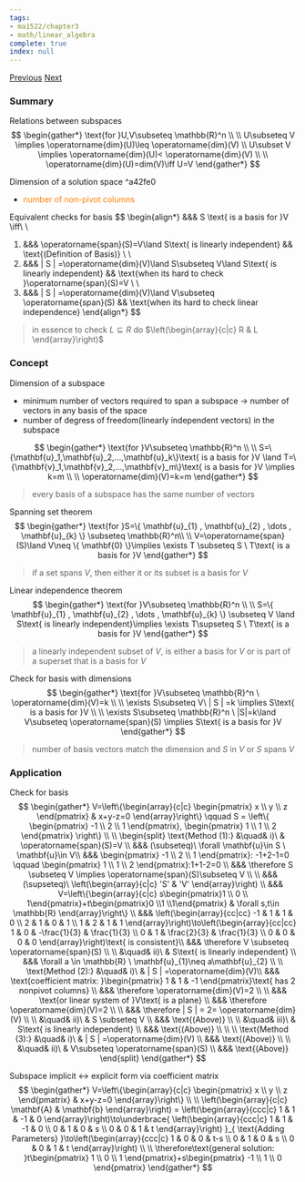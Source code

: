 ```yaml
---
tags:
- ma1522/chapter3
- math/linear_algebra
complete: true
index: null
---
```

[Previous](/labyrinth/notes/math/ma1522/transition_matrices)   [Next](/labyrinth/notes/math/ma1522/matrix_spaces)

### Summary
Relations between subspaces
$$
\begin{gather*}
\text{for }U,V\subseteq \mathbb{R}^n \\
\\
U\subseteq V \implies \operatorname{dim}(U)\leq \operatorname{dim}(V) \\
U\subset V \implies \operatorname{dim}(U)< \operatorname{dim}(V) \\
\\
\operatorname{dim}(U)=dim(V)\iff U=V
\end{gather*}
$$

Dimension of a solution space ^a42fe0
- <span style="color:rgb(255, 127, 0)">number of non-pivot columns</span>

Equivalent checks for basis
$$
\begin{align*}
&&& S \text{ is a basis for }V \iff\\
\\
1) &&& \operatorname{span}(S)=V\land S\text{ is linearly independent} && \text{(Definition of Basis)} \\
\\
2) &&& | S | =\operatorname{dim}(V)\land S\subseteq V\land S\text{ is linearly independent} && \text{when its hard to check }\operatorname{span}(S)=V \\
\\
3) &&& | S | =\operatorname{dim}(V)\land V\subseteq \operatorname{span}(S) && \text{when its hard to check linear independence}
\end{align*}
$$
> in essence to check $L\subseteq R$ do $\left(\begin{array}{c|c} R & L \end{array}\right)$

### Concept
Dimension of a subspace
- minimum number of vectors required to span a subspace -> number of vectors in any basis of the space
- number of degress of freedom(linearly independent vectors) in the subspace

$$
\begin{gather*}
\text{for }V\subseteq \mathbb{R}^n \\
\\
S=\{\mathbf{u}_1,\mathbf{u}_2,...,\mathbf{u}_k\}\text{ is a basis for }V \land T=\{\mathbf{v}_1,\mathbf{v}_2,...,\mathbf{v}_m\}\text{ is a basis for }V \implies k=m \\
\\
\operatorname{dim}(V)=k=m
\end{gather*}
$$
> every basis of a subspace has the same number of vectors

Spanning set theorem
$$
\begin{gather*}
\text{for }S=\{ \mathbf{u}_{1} , \mathbf{u}_{2} , \dots , \mathbf{u}_{k} \} \subseteq \mathbb{R}^n\\
\\
V=\operatorname{span}(S)\land V\neq \{ \mathbf{0} \}\implies \exists T \subseteq S \ T\text{ is a basis for }V
\end{gather*}
$$
> if a set spans $V$, then either it or its subset is a basis for $V$

Linear independence theorem
$$
\begin{gather*}
\text{for }V\subseteq \mathbb{R}^n \\
\\
S=\{ \mathbf{u}_{1} , \mathbf{u}_{2} , \dots , \mathbf{u}_{k} \} \subseteq V \land S\text{ is linearly independent}\implies \exists T\supseteq S \ T\text{ is a basis for }V
\end{gather*}
$$
> a linearly independent subset of $V$, is either a basis for $V$ or is part of a superset that is a basis for $V$

Check for basis with dimensions
$$
\begin{gather*}
\text{for }V\subseteq \mathbb{R}^n \ \operatorname{dim}(V)=k \\
\\
\exists S\subseteq V\ | S | =k \implies S\text{ is a basis for }V \\
\\
\exists S\subseteq \mathbb{R}^n \ |S|=k\land V\subseteq \operatorname{span}(S) \implies S\text{ is a basis for }V
\end{gather*}
$$
> number of basis vectors match the dimension and $S$ in $V$ or $S$ spans $V$

### Application
Check for basis
$$
\begin{gather*}
V=\left\{\begin{array}{c|c} \begin{pmatrix}
x \\
y \\
z
\end{pmatrix} & x+y-z=0 \end{array}\right\} \qquad S = \left\{ \begin{pmatrix}
-1 \\
2 \\
1
\end{pmatrix}, \begin{pmatrix}
1 \\
1 \\
2
\end{pmatrix} \right\} \\
\\
\begin{split}
\text{Method (1):} &\quad& i)\ & \operatorname{span}(S)=V \\
&&& (\subseteq)\ \forall \mathbf{u}\in S \ \mathbf{u}\in V\\
&&& \begin{pmatrix}
-1 \\
2 \\
1
\end{pmatrix}: -1+2-1=0 \qquad \begin{pmatrix}
1 \\
1 \\
2
\end{pmatrix}:1+1-2=0 \\
&&& \therefore S \subseteq V \implies \operatorname{span}(S)\subseteq V \\
\\
&&& (\supseteq)\ \left(\begin{array}{c|c} 'S' & 'V' \end{array}\right) \\
&&& V=\left\{\begin{array}{c|c} s\begin{pmatrix}1 \\ 0 \\ 1\end{pmatrix}+t\begin{pmatrix}0 \\1 \\1\end{pmatrix} & \forall s,t\in \mathbb{R} \end{array}\right\} \\
&&& \left(\begin{array}{cc|cc} -1 & 1 & 1 & 0 \\
2 & 1 & 0 & 1 \\
1 & 2 & 1 & 1 \end{array}\right)\to\left(\begin{array}{cc|cc} 1 & 0 & -\frac{1}{3} & \frac{1}{3} \\
0 & 1 & \frac{2}{3} & \frac{1}{3} \\
0 & 0 & 0 & 0 \end{array}\right)\text{ is consistent}\\
&&& \therefore V \subseteq \operatorname{span}(S) \\
\\
&\quad& ii)\ & S\text{ is linearly independent} \\
&&& \forall a \in \mathbb{R} \ \mathbf{u}_{1}\neq a\mathbf{u}_{2}
\\
\\
\text{Method (2):} &\quad& i)\ & | S | =\operatorname{dim}(V)\\
&&& \text{coefficient matrix: }\begin{pmatrix}
1 & 1 & -1
\end{pmatrix}\text{ has 2 nonpivot columns} \\
&&& \therefore \operatorname{dim}(V)=2 \\
\\
&&& \text{or linear system of }V\text{ is a plane} \\
&&& \therefore \operatorname{dim}(V)=2 \\
\\
&&& \therefore | S | = 2= \operatorname{dim}(V) \\
\\
&\quad& ii)\ & S \subseteq V \\
&&& \text{(Above)} \\
\\
&\quad& iii)\ & S\text{ is linearly independent} \\
&&& \text{(Above)} \\
\\
\\
\text{Method (3):} &\quad& i)\ & | S | =\operatorname{dim}(V) \\
&&& \text{(Above)} \\
\\
&\quad& ii)\ & V\subseteq \operatorname{span}(S) \\
&&& \text{(Above)}
\end{split}
\end{gather*}
$$

Subspace implicit <-> explicit form via coefficient matrix
$$
\begin{gather*}
V=\left\{\begin{array}{c|c} \begin{pmatrix}
x \\
y \\
z
\end{pmatrix} & x+y-z=0 \end{array}\right\} \\
\\
\left(\begin{array}{c|c} \mathbf{A} & \mathbf{b} \end{array}\right) = \left(\begin{array}{ccc|c} 1 & 1 & -1 & 0 \end{array}\right)\to\underbrace{ \left(\begin{array}{ccc|c} 1 & 1 & -1 & 0 \\
0 & 1 & 0 & s \\
0 & 0 & 1 & t \end{array}\right) }_{ \text{Adding Parameters} }\to\left(\begin{array}{ccc|c} 1 & 0 & 0 & t-s \\
0 & 1 & 0 & s \\
0 & 0 & 1 & t \end{array}\right) \\
\\
\therefore\text{general solution: }t\begin{pmatrix}
1 \\
0 \\
1
\end{pmatrix}+s\begin{pmatrix}
-1 \\
1 \\
0
\end{pmatrix}
\end{gather*}
$$